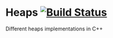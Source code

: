 # Heaps [![Build Status](https://travis-ci.org/littlewhywhat/heaps.svg?branch=master)](https://travis-ci.org/littlewhywhat/heaps)

Different heaps implementations in C++
